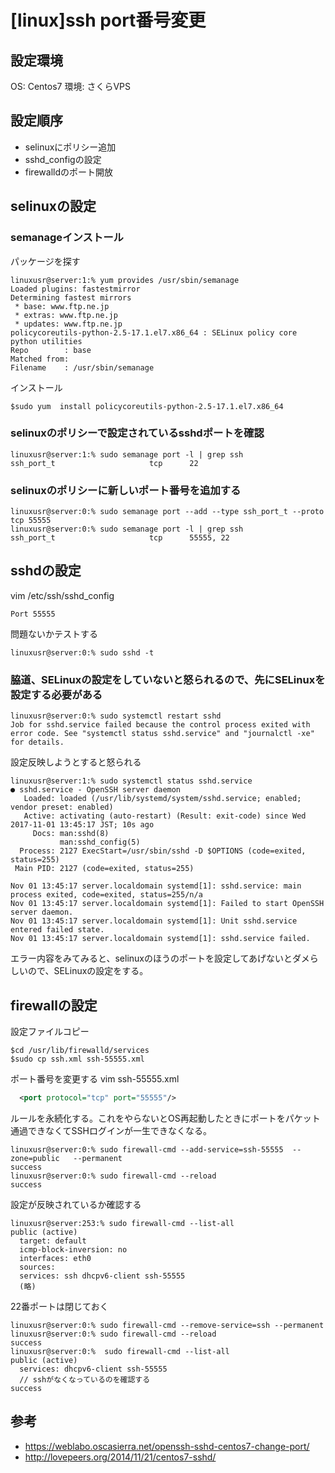# [linux]ssh port番号変更

## 設定環境
OS: Centos7
環境: さくらVPS

## 設定順序
* selinuxにポリシー追加
* sshd_configの設定
* firewalldのポート開放


## selinuxの設定

### semanageインストール

パッケージを探す
```shell
linuxusr@server:1:% yum provides /usr/sbin/semanage
Loaded plugins: fastestmirror
Determining fastest mirrors
 * base: www.ftp.ne.jp
 * extras: www.ftp.ne.jp
 * updates: www.ftp.ne.jp
policycoreutils-python-2.5-17.1.el7.x86_64 : SELinux policy core python utilities
Repo        : base
Matched from:
Filename    : /usr/sbin/semanage
```




インストール
```shell
$sudo yum  install policycoreutils-python-2.5-17.1.el7.x86_64
```





### selinuxのポリシーで設定されているsshdポートを確認
```shell
linuxusr@server:1:% sudo semanage port -l | grep ssh
ssh_port_t                     tcp      22
```


### selinuxのポリシーに新しいポート番号を追加する
```shell
linuxusr@server:0:% sudo semanage port --add --type ssh_port_t --proto tcp 55555
linuxusr@server:0:% sudo semanage port -l | grep ssh
ssh_port_t                     tcp      55555, 22
```






## sshdの設定
vim /etc/ssh/sshd_config
```sshd_config
Port 55555
```


問題ないかテストする
```shell
linuxusr@server:0:% sudo sshd -t
```


### 脇道、SELinuxの設定をしていないと怒られるので、先にSELinuxを設定する必要がある

```shell
linuxusr@server:0:% sudo systemctl restart sshd
Job for sshd.service failed because the control process exited with error code. See "systemctl status sshd.service" and "journalctl -xe" for details.
```
設定反映しようとすると怒られる
```shell
linuxusr@server:1:% sudo systemctl status sshd.service
● sshd.service - OpenSSH server daemon
   Loaded: loaded (/usr/lib/systemd/system/sshd.service; enabled; vendor preset: enabled)
   Active: activating (auto-restart) (Result: exit-code) since Wed 2017-11-01 13:45:17 JST; 10s ago
     Docs: man:sshd(8)
           man:sshd_config(5)
  Process: 2127 ExecStart=/usr/sbin/sshd -D $OPTIONS (code=exited, status=255)
 Main PID: 2127 (code=exited, status=255)

Nov 01 13:45:17 server.localdomain systemd[1]: sshd.service: main process exited, code=exited, status=255/n/a
Nov 01 13:45:17 server.localdomain systemd[1]: Failed to start OpenSSH server daemon.
Nov 01 13:45:17 server.localdomain systemd[1]: Unit sshd.service entered failed state.
Nov 01 13:45:17 server.localdomain systemd[1]: sshd.service failed.
```
エラー内容をみてみると、selinuxのほうのポートを設定してあげないとダメらしいので、SELinuxの設定をする。





## firewallの設定


設定ファイルコピー
```shell
$cd /usr/lib/firewalld/services
$sudo cp ssh.xml ssh-55555.xml

```
ポート番号を変更する
vim ssh-55555.xml
```xml
  <port protocol="tcp" port="55555"/>
```


ルールを永続化する。これをやらないとOS再起動したときにポートをパケット通過できなくてSSHログインが一生できなくなる。
```shell
linuxusr@server:0:% sudo firewall-cmd --add-service=ssh-55555  --zone=public   --permanent
success
linuxusr@server:0:% sudo firewall-cmd --reload
success
```



設定が反映されているか確認する
```shell
linuxusr@server:253:% sudo firewall-cmd --list-all
public (active)
  target: default
  icmp-block-inversion: no
  interfaces: eth0
  sources:
  services: ssh dhcpv6-client ssh-55555
  (略)
```


22番ポートは閉じておく
```shell
linuxusr@server:0:% sudo firewall-cmd --remove-service=ssh --permanent
linuxusr@server:0:% sudo firewall-cmd --reload
success
linuxusr@server:0:%  sudo firewall-cmd --list-all
public (active)
  services: dhcpv6-client ssh-55555 
  // sshがなくなっているのを確認する
success
```





## 参考

* https://weblabo.oscasierra.net/openssh-sshd-centos7-change-port/
* http://lovepeers.org/2014/11/21/centos7-sshd/

